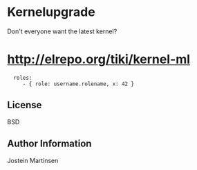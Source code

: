 Kernelupgrade
=========

Don't everyone want the latest kernel?

# http://elrepo.org/tiki/kernel-ml



      roles:
         - { role: username.rolename, x: 42 }

License
-------

BSD

Author Information
------------------

Jostein Martinsen
